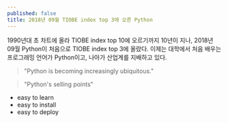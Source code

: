 ```yaml
---
published: false
title: 2018년 09월 TIOBE index top 3에 오른 Python
---
```

1990년대 초 차트에 올라 TIOBE index top 10에 오르기까지 10년이 지나, 2018년 09월 Python이 처음으로 TIOBE index top 3에 올랐다. 이제는 대학에서 처음 배우는 프로그래밍 언어가 Python이고, 나아가 산업계를 지배하고 있다.

> "Python is becoming increasingly ubiquitous." 

> "Python's selling points"
- easy to learn 
- easy to install
- easy to deploy

